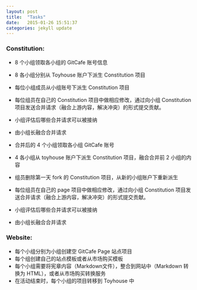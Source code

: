 ```yaml
---
layout: post
title:  "Tasks"
date:   2015-01-26 15:51:37
categories: jekyll update
---
```


### Constitution:

- 8 个小组领取各小组的 GitCafe 账号信息
- 8 各小组分别从 Toyhouse 账户下派生 Constitution 项目
- 每位小组成员从小组账号下派生 Constitution 项目
- 每位组员在自己的 Constitution 项目中做相应修改，通过向小组 Constitution 项目发送合并请求（融合上游内容，解决冲突）的形式提交贡献。
- 小组评估后哪些合并请求可以被接纳
- 由小组长融合合并请求


- 合并后的 4 个小组领取各小组 GitCafe 账号
- 4 各小组从 toyhouse 账户下派生 Constitution 项目，融合合并前 2 小组的内容
- 组员删除第一天 fork 的 Constitution 项目，从新的小组账户下重新派生
- 每位组员在自己的 page 项目中做相应修改，通过向小组 Constitution 项目发送合并请求（融合上游内容，解决冲突）的形式提交贡献。
- 小组评估后哪些合并请求可以被接纳
- 由小组长融合合并请求



### Website:

- 每个小组分别为小组创建空 GitCafe Page 站点项目
- 每个组创建自己的站点模板或者从市场购买模板
- 每个小组需要将宪章内容（Markdown文件），整合到网站中（Markdown 转换为 HTML），或者从市场购买转换服务
- 在活动结束时，每个小组的项目转移到 Toyhouse 中